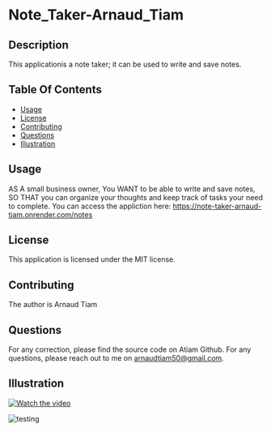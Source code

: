 # Note_Taker-Arnaud_Tiam

## Description
This applicationis a note taker; it can be used to write and save notes.

## Table Of Contents
- [Usage](#usage)
- [License](#license)
- [Contributing](#contributing)
- [Questions](#questions)
- [Illustration](#illustration)

## Usage
AS A small business owner,
You WANT to be able to write and save notes,
SO THAT you can organize your thoughts and keep track of tasks your need to complete.
You can access the appliction here: https://note-taker-arnaud-tiam.onrender.com/notes

## License
This application is licensed under the MIT license.

## Contributing
The author is Arnaud Tiam


## Questions
For any correction, please find the source code on Atiam Github. For any questions, please reach out to me on arnaudtiam50@gmail.com.


## Illustration

[![Watch the video](https://github.com/Atiam/Note_Taker-Arnaud_Tiam-/blob/main/assets/images/Video-image.png)](https://drive.google.com/file/d/1whYucCByPkpfI4II8WnndpXwhHBRwcgc/view)


![testing](https://github.com/Atiam/Note_Taker-Arnaud_Tiam-/blob/main/assets/images/note_taker-image-1.png)

